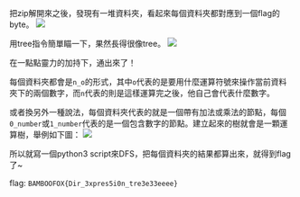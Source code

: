 把zip解開來之後，發現有一堆資料夾，看起來每個資料夾都對應到一個flag的byte。
![](https://i.imgur.com/hsHtevK.png)

用tree指令簡單瞄一下，果然長得很像tree。
![](https://i.imgur.com/svneBXW.png)

在一點點靈力的加持下，通出來了！

每個資料夾都會是`n_o`的形式，其中`o`代表的是要用什麼運算符號來操作當前資料夾下的兩個數字，而`n`代表的則是這樣運算完之後，他自己會代表什麼數字。

或者換另外一種說法，每個資料夾代表的就是一個帶有加法或乘法的節點，每個`0_number`或`1_number`代表的是一個包含數字的節點。建立起來的樹就會是一顆運算樹，舉例如下圖：
![](https://i.imgur.com/IJk5dEe.png)

所以就寫一個python3 script來DFS，把每個資料夾的結果都算出來，就得到flag了~

flag: `BAMBOOFOX{Dir_3xpres5i0n_tre3e33eeee}`

